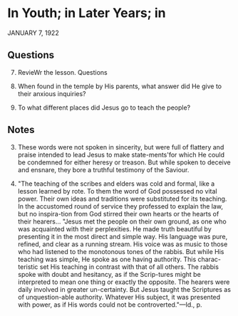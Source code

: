 # In Youth; in Later Years; in
JANUARY 7, 1922

## Questions

7. RevieWr the lesson. Questions

2. When found in the temple by His parents, what answer did He give to their anxious inquiries? 

18. To what different places did Jesus go to teach the people? 

## Notes

3. These words were not spoken in sincerity, but were full of flattery and praise intended to lead Jesus to make state-ments'for which He could be condemned for either heresy or treason. But while spoken to deceive and ensnare, they bore a truthful testimony of the Saviour.

5. "The teaching of the scribes and elders was cold and formal, like a lesson learned by rote. To them the word of God possessed no vital power. Their own ideas and traditions were substituted for its teaching. In the accustomed round of service they professed to explain the law, but no inspira-tion from God stirred their own hearts or the hearts of their hearers... "Jesus met the people on their own ground, as one who was acquainted with their perplexities. He made truth beautiful by presenting it in the most direct and simple way. His language was pure, refined, and clear as a running stream. His voice was as music to those who had listened to the monotonous tones of the rabbis. But while His teaching was simple, He spoke as one having authority. This charac-teristic set His teaching in contrast with that of all others. The rabbis spoke with doubt and hesitancy, as if the Scrip-tures might be interpreted to mean one thing or exactly the opposite. The hearers were daily involved in greater un-certainty. But Jesus taught the Scriptures as of unquestion-able authority. Whatever His subject, it was presented with power, as if His words could not be controverted."—Id., p.
